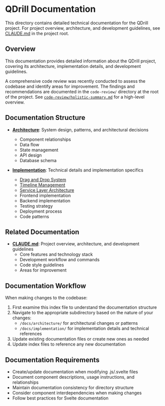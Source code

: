 # QDrill Documentation

This directory contains detailed technical documentation for the QDrill project. For project overview, architecture, and development guidelines, see [CLAUDE.md](../CLAUDE.md) in the project root.

## Overview

This documentation provides detailed information about the QDrill project, covering its architecture, implementation details, and development guidelines.

A comprehensive code review was recently conducted to assess the codebase and identify areas for improvement. The findings and recommendations are documented in the `code-review/` directory at the root of the project. See [`code-review/holistic-summary.md`](../code-review/holistic-summary.md) for a high-level overview.

## Documentation Structure

- **[Architecture](./architecture/)**: System design, patterns, and architectural decisions

  - Component relationships
  - Data flow
  - State management
  - API design
  - Database schema

- **[Implementation](./implementation/)**: Technical details and implementation specifics
  - [Drag and Drop System](./implementation/drag-and-drop.md)
  - [Timeline Management](./implementation/timeline-management.md)
  - [Service Layer Architecture](./implementation/service-layer.md)
  - Frontend implementation
  - Backend implementation
  - Testing strategy
  - Deployment process
  - Code patterns

## Related Documentation

- **[CLAUDE.md](../CLAUDE.md)**: Project overview, architecture, and development guidelines
  - Core features and technology stack
  - Development workflow and commands
  - Code style guidelines
  - Areas for improvement

## Documentation Workflow

When making changes to the codebase:

1. First examine this index file to understand the documentation structure
2. Navigate to the appropriate subdirectory based on the nature of your changes:
   - `/docs/architecture/` for architectural changes or patterns
   - `/docs/implementation/` for implementation details and technical references
3. Update existing documentation files or create new ones as needed
4. Update index files to reference any new documentation

## Documentation Requirements

- Create/update documentation when modifying .js/.svelte files
- Document component descriptions, usage instructions, and relationships
- Maintain documentation consistency for directory structure
- Consider component interdependencies when making changes
- Follow best practices for Svelte documentation
